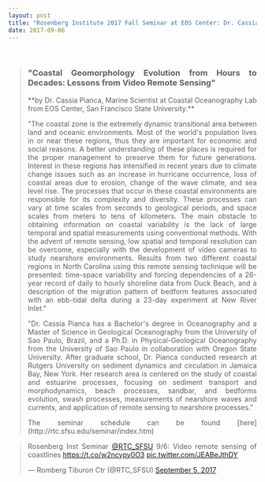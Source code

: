 ```yaml
---
layout: post
title: "Rosenberg Institute 2017 Fall Seminar at EOS Center: Dr. Cassia Pianca"
date: 2017-09-06
---
```


<br>

<div style="text-align:justify" markdown="1">

> ### "Coastal Geomorphology Evolution from Hours to Decades: Lessons from Video Remote Sensing"
>
> <p> **by Dr. Cassia Pianca, Marine Scientist at Coastal Oceanography Lab from EOS Center, San Francisco State University.**  </p>
>
> <p>"The coastal zone is the extremely dynamic transitional area between land and oceanic environments. Most of the world's population lives in or near these regions, thus they are important for economic and social reasons. A better understanding of these places is required for the proper management to preserve them for future generations. Interest in these regions has intensified in recent years due to climate change issues such as an increase in hurricane occurrence, loss of coastal areas due to erosion, change of the wave climate, and sea level rise. The processes that occur in these coastal environments are responsible for its complexity and diversity. These processes can vary at time scales from seconds to geological periods, and space scales from meters to tens of kilometers. The main obstacle to obtaining information on coastal variability is the lack of large temporal and spatial measurements using conventional methods. With the advent of remote sensing, low spatial and temporal resolution can be overcome, especially with the development of video cameras to study nearshore environments. Results from two different coastal regions in North Carolina using this remote sensing technique will be presented: time-space variability and forcing dependencies of a 26-year record of daily to hourly shoreline data from Duck Beach, and a description of the migration pattern of bedform features associated with an ebb-tidal delta during a 23-day experiment at New River Inlet." </p>
>
> <p> "Dr. Cassia Pianca has a Bachelor's degree in Oceanography and a Master of Science in Geological Oceanography from the University of Sao Paulo, Brazil, and a Ph.D. in Physical-Geological Oceanography from the University of Sao Paulo in collaboration with Oregon State University. After graduate school, Dr. Pianca conducted research at Rutgers University on sediment dynamics and circulation in Jamaica Bay, New York. Her research area is centered on the study of coastal and estuarine processes, focusing on sediment transport and morphodynamics, beach processes, sandbar, and bedforms evolution, swash processes, measurements of nearshore waves and currents, and application of remote sensing to nearshore processes." </p>
>
> <p> The seminar schedule can be found [here](http://rtc.sfsu.edu/seminar/index.htm) </p>
> 
<div>
<div class="container-fluid">
<div class="row">

<div class="col-sm-6" >
<blockquote class="twitter-tweet" data-lang="en" data-dnt="true"><p lang="no" dir="ltr">Rosenberg Inst Seminar <a href="https://twitter.com/RTC_SFSU?ref_src=twsrc%5Etfw">@RTC_SFSU</a> 9/6: Video remote sensing of coastlines <a href="https://t.co/w2ncypy0O3">https://t.co/w2ncypy0O3</a> <a href="https://t.co/JEABeJthDY">pic.twitter.com/JEABeJthDY</a></p>&mdash; Romberg Tiburon Ctr (@RTC_SFSU) <a href="https://twitter.com/RTC_SFSU/status/905103342258589696?ref_src=twsrc%5Etfw">September 5, 2017</a></blockquote>
<script async src="https://platform.twitter.com/widgets.js" charset="utf-8"></script>
</div>

<!-- <div class="col-sm-4" >
<blockquote class="twitter-tweet" data-lang="en"><p lang="en" dir="ltr">Rosenberg Seminar TODAY <a href="https://twitter.com/RTC_SFSU?ref_src=twsrc%5Etfw">@RTC_SFSU</a>: Dr. Cassia Pianca--coastal processes <a href="https://t.co/w2ncypy0O3">https://t.co/w2ncypy0O3</a> <a href="https://t.co/PqGOjJrFPh">pic.twitter.com/PqGOjJrFPh</a></p>&mdash; Romberg Tiburon Ctr (@RTC_SFSU) <a href="https://twitter.com/RTC_SFSU/status/905468239609724928?ref_src=twsrc%5Etfw">September 6, 2017</a></blockquote>
<script async src="https://platform.twitter.com/widgets.js" charset="utf-8"></script>
</div> -->

</div>
</div>

